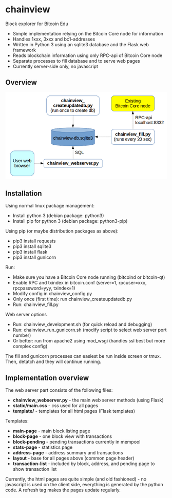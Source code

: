 # chainview
Block explorer for Bitcoin Edu

- Simple implementation relying on the Bitcoin Core node for information
- Handles 1xxx, 3xxx and bc1-addresses
- Written in Python 3 using an sqlite3 database and the Flask web framework
- Reads blockchain information using only RPC-api of Bitcoin Core node
- Separate processes to fill database and to serve web pages
- Currently server-side only, no javascript

## Overview

![Overview](doc/images/chainview-overview.png)

## Installation
Using normal linux package management:
- Install python 3 (debian package: python3)
- Install pip for python 3 (debian package: python3-pip)

Using pip (or maybe distribution packages as above):
- pip3 install requests
- pip3 install sqlite3
- pip3 install flask
- pip3 install gunicorn

Run:
- Make sure you have a Bitcoin Core node running (bitcoind or bitcoin-qt)
- Enable RPC and txindex in bitcoin.conf (server=1, rpcuser=xxx, rpcpassword=yyy, txindex=1)
- Modify config in chainview_config.py
- Only once (first time): run chainview_createupdatedb.py
- Run: chainview_fill.py

Web server options
- Run: chainview_development.sh (for quick reload and debugging)
- Run: chainview_run_gunicorn.sh (modify script to select web server port number)
- Or better: run from apache2 using mod_wsgi (handles ssl best but more complex config)

The fill and gunicorn processes can easiest be run inside screen or
tmux. Then, detatch and they will continue running.

## Implementation overview

The web server part consists of the following files:
- **chainview_webserver.py** - the main web server methods (using Flask)
- **static/main.css** - css used for all pages
- **template/** - templates for all html pages (Flask templates)

Templates:
- **main-page** - main block listing page
- **block-page** - one block view with transactions
- **block-pending** - pending transactions currently in mempool
- **stats-page** - statistics page
- **address-page** - address summary and transactions
- **layout** - base for all pages above (common page header)
- **transaction-list** - included by block, address, and pending page to show transaction list

Currently, the html pages are quite simple (and old fashioned) - no
javascript is used on the client side, everything is generated by the
python code. A refresh tag makes the pages update regularly.
